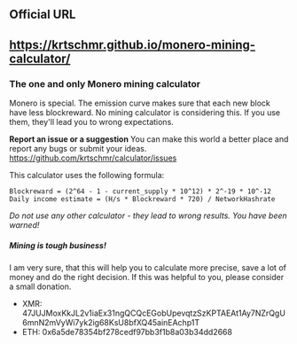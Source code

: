 ## Official URL
## https://krtschmr.github.io/monero-mining-calculator/

### The one and only Monero mining calculator
Monero is special. The emission curve makes sure that each new block have less blockreward. No mining calculator is considering this. If you use them, they'll lead you to wrong expectations.

**Report an issue or a suggestion**
You can make this world a better place and report any bugs or submit your ideas.
https://github.com/krtschmr/calculator/issues


This calculator uses the following formula:

    Blockreward = (2^64 - 1 - current_supply * 10^12) * 2^-19 * 10^-12
    Daily income estimate = (H/s * Blockreward * 720) / NetworkHashrate
*Do not use any other calculator - they lead to wrong results. You have been warned!*


##### Mining is tough business!
I am very sure, that this will help you to calculate more precise, save a lot of money and do the right decision. If this was helpful to you, please consider a small donation.

- XMR: 47JUJMoxKkJL2v1iaEx31ngQCQcEGobUpevqtzSzKPTAEAt1Ay7NZrQgU6mnN2mVyWi7yk2ig68KsU8bfXQ45ainEAchp1T
- ETH: 0x6a5de78354bf278cedf97bb3f1b8a03b34dd2668
